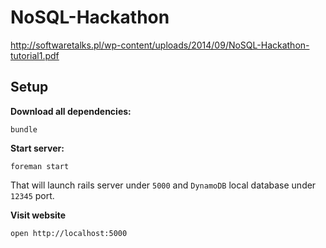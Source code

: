NoSQL-Hackathon
===============

http://softwaretalks.pl/wp-content/uploads/2014/09/NoSQL-Hackathon-tutorial1.pdf

## Setup

**Download all dependencies:**

    bundle

**Start server:**

    foreman start

That will launch rails server under `5000` and `DynamoDB` local database under `12345` port.

**Visit website**

    open http://localhost:5000
